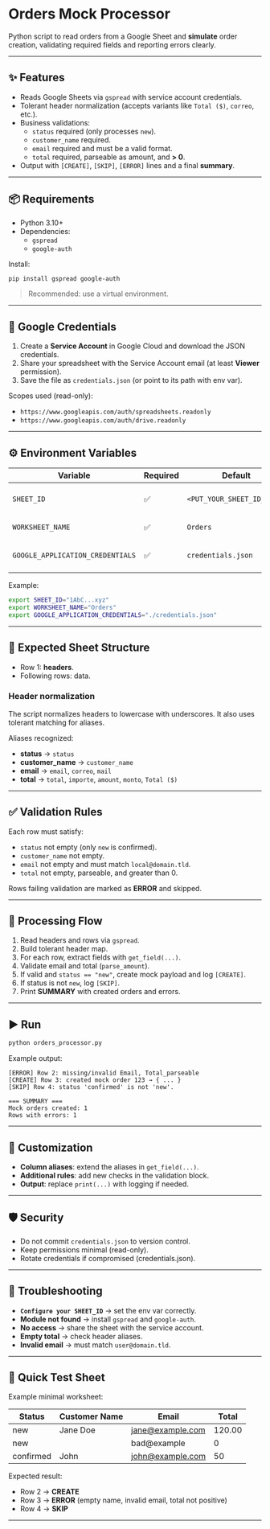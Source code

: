 # Orders Mock Processor

Python script to read orders from a Google Sheet and **simulate** order creation, validating required fields and reporting errors clearly.

---

## ✨ Features
- Reads Google Sheets via `gspread` with service account credentials.
- Tolerant header normalization (accepts variants like `Total ($)`, `correo`, etc.).
- Business validations:
  - `status` required (only processes `new`).
  - `customer_name` required.
  - `email` required and must be a valid format.
  - `total` required, parseable as amount, and **> 0**.
- Output with `[CREATE]`, `[SKIP]`, `[ERROR]` lines and a final **summary**.

---

## 📦 Requirements
- Python 3.10+
- Dependencies:
  - `gspread`
  - `google-auth`

Install:
```bash
pip install gspread google-auth
```

> Recommended: use a virtual environment.

---

## 🔐 Google Credentials
1. Create a **Service Account** in Google Cloud and download the JSON credentials.
2. Share your spreadsheet with the Service Account email (at least **Viewer** permission).
3. Save the file as `credentials.json` (or point to its path with env var).

Scopes used (read-only):
- `https://www.googleapis.com/auth/spreadsheets.readonly`
- `https://www.googleapis.com/auth/drive.readonly`

---

## ⚙️ Environment Variables
| Variable | Required | Default | Description |
|---|---|---|---|
| `SHEET_ID` | ✅ | `<PUT_YOUR_SHEET_ID_HERE>` | Google Sheet ID (between `/d/` and `/edit`). |
| `WORKSHEET_NAME` | ✅ | `Orders` | Name of the worksheet/tab. |
| `GOOGLE_APPLICATION_CREDENTIALS` | ✅ | `credentials.json` | Path to service account JSON file. |

Example:
```bash
export SHEET_ID="1AbC...xyz"
export WORKSHEET_NAME="Orders"
export GOOGLE_APPLICATION_CREDENTIALS="./credentials.json"
```

---

## 📑 Expected Sheet Structure
- Row 1: **headers**.
- Following rows: data.

### Header normalization
The script normalizes headers to lowercase with underscores. It also uses tolerant matching for aliases.

Aliases recognized:
- **status** → `status`
- **customer_name** → `customer_name`
- **email** → `email`, `correo`, `mail`
- **total** → `total`, `importe`, `amount`, `monto`, `Total ($)`

---

## ✅ Validation Rules
Each row must satisfy:
- `status` not empty (only `new` is confirmed).
- `customer_name` not empty.
- `email` not empty and must match `local@domain.tld`.
- `total` not empty, parseable, and greater than 0.

Rows failing validation are marked as **ERROR** and skipped.

---

## 🧠 Processing Flow
1. Read headers and rows via `gspread`.
2. Build tolerant header map.
3. For each row, extract fields with `get_field(...)`.
4. Validate email and total (`parse_amount`).
5. If valid and `status == "new"`, create mock payload and log `[CREATE]`.
6. If status is not `new`, log `[SKIP]`.
7. Print **SUMMARY** with created orders and errors.

---

## ▶️ Run
```bash
python orders_processor.py
```

Example output:
```
[ERROR] Row 2: missing/invalid Email, Total_parseable
[CREATE] Row 3: created mock order 123 → { ... }
[SKIP] Row 4: status 'confirmed' is not 'new'.

=== SUMMARY ===
Mock orders created: 1
Rows with errors: 1
```

---

## 🧩 Customization
- **Column aliases**: extend the aliases in `get_field(...)`.
- **Additional rules**: add new checks in the validation block.
- **Output**: replace `print(...)` with logging if needed.

---

## 🛡️ Security
- Do not commit `credentials.json` to version control.
- Keep permissions minimal (read-only).
- Rotate credentials if compromised (credentials.json).

---

## 🔧 Troubleshooting
- **`Configure your SHEET_ID`** → set the env var correctly.
- **Module not found** → install `gspread` and `google-auth`.
- **No access** → share the sheet with the service account.
- **Empty total** → check header aliases.
- **Invalid email** → must match `user@domain.tld`.

---

## 🧪 Quick Test Sheet
Example minimal worksheet:

| Status | Customer Name | Email | Total |
|---|---|---|---|
| new | Jane Doe | jane@example.com | 120.00 |
| new |  | bad@example | 0 |
| confirmed | John | john@example.com | 50 |

Expected result:
- Row 2 → **CREATE**
- Row 3 → **ERROR** (empty name, invalid email, total not positive)
- Row 4 → **SKIP**

---


